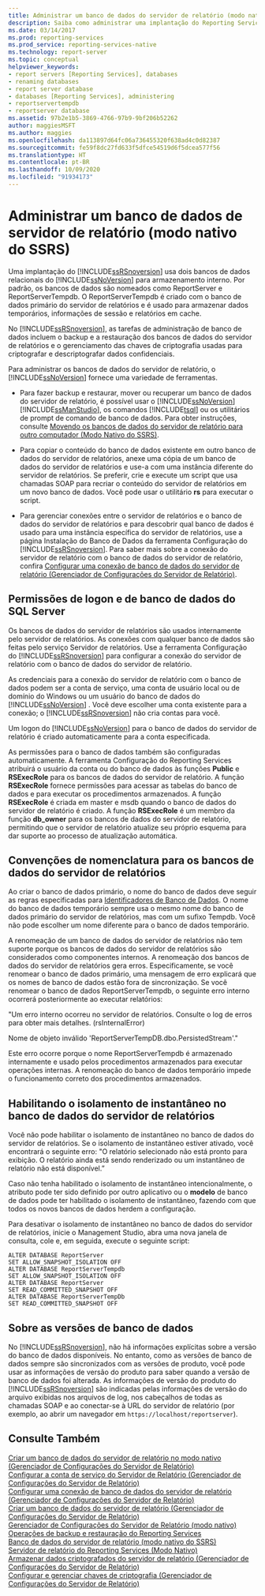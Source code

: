 ```yaml
---
title: Administrar um banco de dados do servidor de relatório (modo nativo) | Microsoft Docs
description: Saiba como administrar uma implantação do Reporting Services, incluindo o backup e a restauração de bancos de dados do servidor de relatório, e como gerenciar as chaves de criptografia.
ms.date: 03/14/2017
ms.prod: reporting-services
ms.prod_service: reporting-services-native
ms.technology: report-server
ms.topic: conceptual
helpviewer_keywords:
- report servers [Reporting Services], databases
- renaming databases
- report server database
- databases [Reporting Services], administering
- reportservertempdb
- reportserver database
ms.assetid: 97b2e1b5-3869-4766-97b9-9bf206b52262
author: maggiesMSFT
ms.author: maggies
ms.openlocfilehash: da113897d64fc06a736455320f638ad4c0d82387
ms.sourcegitcommit: fe59f8dc27fd633f5dfce54519d6f5dcea577f56
ms.translationtype: HT
ms.contentlocale: pt-BR
ms.lasthandoff: 10/09/2020
ms.locfileid: "91934173"
---
```

# <a name="administer-a-report-server-database-ssrs-native-mode"></a>Administrar um banco de dados de servidor de relatório (modo nativo do SSRS)
  Uma implantação do [!INCLUDE[ssRSnoversion](../../includes/ssrsnoversion-md.md)] usa dois bancos de dados relacionais do [!INCLUDE[ssNoVersion](../../includes/ssnoversion-md.md)] para armazenamento interno. Por padrão, os bancos de dados são nomeados como ReportServer e ReportServerTempdb. O ReportServerTempdb é criado com o banco de dados primário do servidor de relatórios e é usado para armazenar dados temporários, informações de sessão e relatórios em cache.  
  
 No [!INCLUDE[ssRSnoversion](../../includes/ssrsnoversion-md.md)], as tarefas de administração de banco de dados incluem o backup e a restauração dos bancos de dados do servidor de relatórios e o gerenciamento das chaves de criptografia usadas para criptografar e descriptografar dados confidenciais.  
  
 Para administrar os bancos de dados do servidor de relatório, o [!INCLUDE[ssNoVersion](../../includes/ssnoversion-md.md)] fornece uma variedade de ferramentas.  
  
-   Para fazer backup e restaurar, mover ou recuperar um banco de dados do servidor de relatório, é possível usar o [!INCLUDE[ssNoVersion](../../includes/ssnoversion-md.md)] [!INCLUDE[ssManStudio](../../includes/ssmanstudio-md.md)], os comandos [!INCLUDE[tsql](../../includes/tsql-md.md)] ou os utilitários de prompt de comando de banco de dados. Para obter instruções, consulte [Movendo os bancos de dados do servidor de relatório para outro computador &#40;Modo Nativo do SSRS&#41;](../../reporting-services/report-server/moving-the-report-server-databases-to-another-computer-ssrs-native-mode.md).  
  
-   Para copiar o conteúdo do banco de dados existente em outro banco de dados do servidor de relatórios, anexe uma cópia de um banco de dados do servidor de relatórios e use-a com uma instância diferente do servidor de relatórios. Se preferir, crie e execute um script que usa chamadas SOAP para recriar o conteúdo do servidor de relatórios em um novo banco de dados. Você pode usar o utilitário **rs** para executar o script.  
  
-   Para gerenciar conexões entre o servidor de relatórios e o banco de dados do servidor de relatórios e para descobrir qual banco de dados é usado para uma instância específica do servidor de relatórios, use a página Instalação do Banco de Dados da ferramenta Configuração do [!INCLUDE[ssRSnoversion](../../includes/ssrsnoversion-md.md)]. Para saber mais sobre a conexão do servidor de relatório com o banco de dados do servidor de relatório, confira [Configurar uma conexão de banco de dados do servidor de relatório &#40;Gerenciador de Configurações do Servidor de Relatório&#41;](../../reporting-services/install-windows/configure-a-report-server-database-connection-ssrs-configuration-manager.md).  
  
## <a name="sql-server-login-and-database-permissions"></a>Permissões de logon e de banco de dados do SQL Server  
 Os bancos de dados do servidor de relatórios são usados internamente pelo servidor de relatórios. As conexões com qualquer banco de dados são feitas pelo serviço Servidor de relatórios. Use a ferramenta Configuração do [!INCLUDE[ssRSnoversion](../../includes/ssrsnoversion-md.md)] para configurar a conexão do servidor de relatório com o banco de dados do servidor de relatório.  
  
 As credenciais para a conexão do servidor de relatório com o banco de dados podem ser a conta de serviço, uma conta de usuário local ou de domínio do Windows ou um usuário do banco de dados do [!INCLUDE[ssNoVersion](../../includes/ssnoversion-md.md)] . Você deve escolher uma conta existente para a conexão; o [!INCLUDE[ssRSnoversion](../../includes/ssrsnoversion-md.md)] não cria contas para você.  
  
 Um logon do [!INCLUDE[ssNoVersion](../../includes/ssnoversion-md.md)] para o banco de dados do servidor de relatório é criado automaticamente para a conta especificada.  
  
 As permissões para o banco de dados também são configuradas automaticamente. A ferramenta Configuração do Reporting Services atribuirá o usuário da conta ou do banco de dados às funções **Public** e **RSExecRole** para os bancos de dados do servidor de relatório. A função **RSExecRole** fornece permissões para acessar as tabelas do banco de dados e para executar os procedimentos armazenados. A função **RSExecRole** é criada em master e msdb quando o banco de dados do servidor de relatório é criado. A função **RSExecRole** é um membro da função **db_owner** para os bancos de dados do servidor de relatório, permitindo que o servidor de relatório atualize seu próprio esquema para dar suporte ao processo de atualização automática.  
  
## <a name="naming-conventions-for-the-report-server-databases"></a>Convenções de nomenclatura para os bancos de dados do servidor de relatórios  
 Ao criar o banco de dados primário, o nome do banco de dados deve seguir as regras especificadas para [Identificadores de Banco de Dados](../../relational-databases/databases/database-identifiers.md). O nome do banco de dados temporário sempre usa o mesmo nome do banco de dados primário do servidor de relatórios, mas com um sufixo Tempdb. Você não pode escolher um nome diferente para o banco de dados temporário.  
  
 A renomeação de um banco de dados do servidor de relatórios não tem suporte porque os bancos de dados do servidor de relatórios são considerados como componentes internos. A renomeação dos bancos de dados do servidor de relatórios gera erros. Especificamente, se você renomear o banco de dados primário, uma mensagem de erro explicará que os nomes de banco de dados estão fora de sincronização. Se você renomear o banco de dados ReportServerTempdb, o seguinte erro interno ocorrerá posteriormente ao executar relatórios:  
  
 "Um erro interno ocorreu no servidor de relatórios. Consulte o log de erros para obter mais detalhes. (rsInternalError)  
  
 Nome de objeto inválido 'ReportServerTempDB.dbo.PersistedStream'."  
  
 Este erro ocorre porque o nome ReportServerTempdb é armazenado internamente e usado pelos procedimentos armazenados para executar operações internas. A renomeação do banco de dados temporário impede o funcionamento correto dos procedimentos armazenados.  
  
## <a name="enabling-snapshot-isolation-on-the-report-server-database"></a>Habilitando o isolamento de instantâneo no banco de dados do servidor de relatórios  
 Você não pode habilitar o isolamento de instantâneo no banco de dados do servidor de relatórios. Se o isolamento de instantâneo estiver ativado, você encontrará o seguinte erro: "O relatório selecionado não está pronto para exibição. O relatório ainda está sendo renderizado ou um instantâneo de relatório não está disponível.”  
  
 Caso não tenha habilitado o isolamento de instantâneo intencionalmente, o atributo pode ter sido definido por outro aplicativo ou o **modelo** de banco de dados pode ter habilitado o isolamento de instantâneo, fazendo com que todos os novos bancos de dados herdem a configuração.  
  
 Para desativar o isolamento de instantâneo no banco de dados do servidor de relatórios, inicie o Management Studio, abra uma nova janela de consulta, cole e, em seguida, execute o seguinte script:  
  
```  
ALTER DATABASE ReportServer  
SET ALLOW_SNAPSHOT_ISOLATION OFF  
ALTER DATABASE ReportServerTempdb  
SET ALLOW_SNAPSHOT_ISOLATION OFF  
ALTER DATABASE ReportServer  
SET READ_COMMITTED_SNAPSHOT OFF  
ALTER DATABASE ReportServerTempDb  
SET READ_COMMITTED_SNAPSHOT OFF  
```  
  
## <a name="about-database-versions"></a>Sobre as versões de banco de dados  
 No [!INCLUDE[ssRSnoversion](../../includes/ssrsnoversion-md.md)], não há informações explícitas sobre a versão do banco de dados disponíveis. No entanto, como as versões de banco de dados sempre são sincronizados com as versões de produto, você pode usar as informações de versão do produto para saber quando a versão de banco de dados foi alterada. As informações de versão do produto do [!INCLUDE[ssRSnoversion](../../includes/ssrsnoversion-md.md)] são indicadas pelas informações de versão do arquivo exibidas nos arquivos de log, nos cabeçalhos de todas as chamadas SOAP e ao conectar-se à URL do servidor de relatório (por exemplo, ao abrir um navegador em `https://localhost/reportserver`).  
  
## <a name="see-also"></a>Consulte Também  

 [Criar um banco de dados do servidor de relatório no modo nativo &#40;Gerenciador de Configurações do Servidor de Relatório&#41;](../../reporting-services/install-windows/ssrs-report-server-create-a-native-mode-report-server-database.md)   
 [Configurar a conta de serviço do Servidor de Relatório &#40;Gerenciador de Configurações do Servidor de Relatório&#41;](../../reporting-services/install-windows/configure-the-report-server-service-account-ssrs-configuration-manager.md)   
 [Configurar uma conexão de banco de dados do servidor de relatório &#40;Gerenciador de Configurações do Servidor de Relatório&#41;](../../reporting-services/install-windows/configure-a-report-server-database-connection-ssrs-configuration-manager.md)   
 [Criar um banco de dados do servidor de relatório &#40;Gerenciador de Configurações do Servidor de Relatório&#41;](../../reporting-services/install-windows/ssrs-report-server-create-a-report-server-database.md)   
 [Gerenciador de Configurações do Servidor de Relatório &#40;modo nativo&#41;](../../reporting-services/install-windows/reporting-services-configuration-manager-native-mode.md)   
 [Operações de backup e restauração do Reporting Services](../../reporting-services/install-windows/backup-and-restore-operations-for-reporting-services.md)   
 [Banco de dados do servidor de relatório &#40;modo nativo do SSRS&#41;](../../reporting-services/report-server/report-server-database-ssrs-native-mode.md)   
 [Servidor de relatório do Reporting Services &#40;Modo Nativo&#41;](../../reporting-services/report-server/reporting-services-report-server-native-mode.md)   
 [Armazenar dados criptografados do servidor de relatório &#40;Gerenciador de Configurações do Servidor de Relatório&#41;](../../reporting-services/install-windows/ssrs-encryption-keys-store-encrypted-report-server-data.md)   
 [Configurar e gerenciar chaves de criptografia &#40;Gerenciador de Configurações do Servidor de Relatório&#41;](../../reporting-services/install-windows/ssrs-encryption-keys-manage-encryption-keys.md)  
  
  
